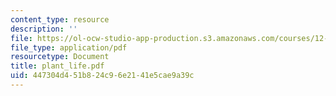 ```yaml
---
content_type: resource
description: ''
file: https://ol-ocw-studio-app-production.s3.amazonaws.com/courses/12-000-solving-complex-problems-fall-2003/447304d451b824c96e2141e5cae9a39c_plant_life.pdf
file_type: application/pdf
resourcetype: Document
title: plant_life.pdf
uid: 447304d4-51b8-24c9-6e21-41e5cae9a39c
---
```

